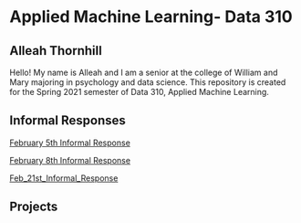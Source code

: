 # Applied Machine Learning- Data 310

## Alleah Thornhill


Hello! My name is Alleah and I am a senior at the college of William and Mary majoring in psychology and data science. This repository is created for the Spring 2021 semester of Data 310, Applied Machine Learning.

## Informal Responses

[February 5th Informal Response](https://alleahsoleil.github.io/Applied_Machine_Learning/Feb_5th_Informal_Response.html)

[February 8th Informal Response](https://alleahsoleil.github.io/Applied_Machine_Learning/Feb_8th_Informal_Response.html)

[Feb_21st_Informal_Response](https://alleahsoleil.github.io/Applied_Machine_Learning/Feb_21st_Informal_Response.html)

## Projects

